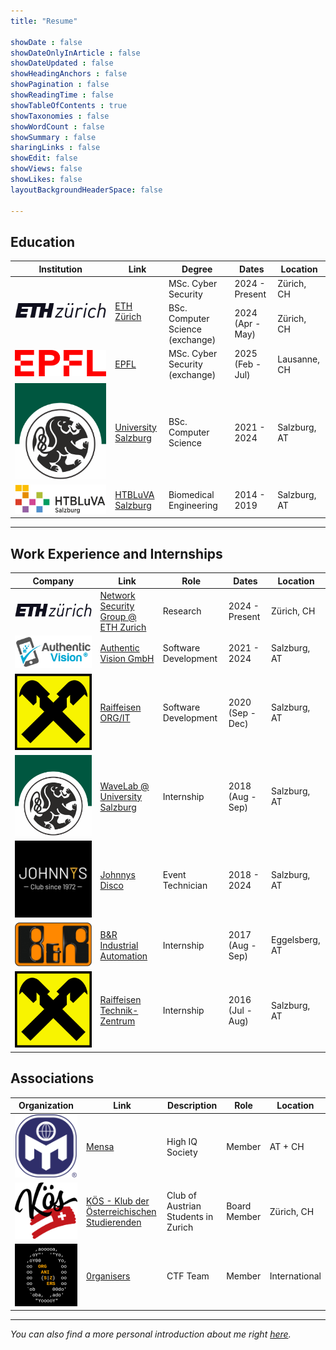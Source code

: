 ```yaml
---
title: "Resume"

showDate : false
showDateOnlyInArticle : false
showDateUpdated : false
showHeadingAnchors : false
showPagination : false
showReadingTime : false
showTableOfContents : true
showTaxonomies : false 
showWordCount : false
showSummary : false
sharingLinks : false
showEdit: false
showViews: false
showLikes: false
layoutBackgroundHeaderSpace: false

---
```


## Education

<table>
    <thead>
        <tr>
            <th>Institution</th>
            <th>Link</th>
            <th>Degree</th>
            <th>Dates</th>
            <th>Location</th>
        </tr>
    </thead>
    <tbody>
        <tr>
            <td rowspan=3><img class="customEntitityLogo" src="eth.svg"/></td>
            <td rowspan=3><a href="https://ethz.ch/" target="_blank">ETH Zürich</a></td>
        </tr>
        <tr>
            <td>MSc. Cyber Security</td>
            <td>2024 - Present</td>
            <td>Zürich, CH</td>
        </tr>
        <tr>
            <td>BSc. Computer Science (exchange)</td>
            <td>2024 <br/> (Apr - May)</td>
            <td>Zürich, CH</td>
        </tr>
        <tr>
            <td><img class="customEntitityLogo" src="epfl.svg"/></td>
            <td><a href="https://epfl.ch/" target="_blank">EPFL</a></td>
            <td>MSc. Cyber Security (exchange)</td>
            <td>2025 <br/> (Feb - Jul)</td>
            <td>Lausanne, CH</td>
        </tr>
        <tr>
            <td><img class="customEntitityLogo" src="plus.png"/></td>
            <td><a href="https://www.plus.ac.at/" target="_blank">University Salzburg</a></td>
            <td>BSc. Computer Science</td>
            <td>2021 - 2024</td>
            <td>Salzburg, AT</td>
        </tr>
        <tr>
            <td><img class="customEntitityLogo" src="htbluva.png"/></td>
            <td><a href="https://www.htl-salzburg.ac.at/" target="_blank">HTBLuVA Salzburg</a></td>
            <td>Biomedical Engineering</td>
            <td>2014 - 2019</td>
            <td>Salzburg, AT</td>
        </tr>
    </tbody>
</table>

---

## Work Experience and Internships

<table>
    <thead>
        <tr>
            <th>Company</th>
            <th>Link</th>
            <th>Role</th>
            <th>Dates</th>
            <th>Location</th>
        </tr>
    </thead>
    <tbody>
        <tr>
            <td><img class="customEntitityLogo" src="eth.svg"/></td>
            <td><a href="https://netsec.ethz.ch/" target="_blank">Network Security Group @ ETH Zurich</a></td>
            <td>Research</td>
            <td>2024 - Present</td>
            <td>Zürich, CH</td>
        </tr>
        <tr>
            <td><img class="customEntitityLogo" src="av.webp"/></td>
            <td><a href="https://authenticvision.com/" target="_blank">Authentic Vision GmbH</a></td>
            <td>Software Development</td>
            <td>2021 - 2024</td>
            <td>Salzburg, AT</td>
        </tr>
        <tr>
            <td><img class="customEntitityLogo" src="raiffeisen.svg"/></td>
            <td><a href="https://www.raiffeisen.at/" target="_blank">Raiffeisen ORG/IT</a></td>
            <td>Software Development</td>
            <td>2020 <br/> (Sep - Dec)</td>
            <td>Salzburg, AT</td>
        </tr>
        <tr>
            <td><img class="customEntitityLogo" src="plus.png"/></td>
            <td><a href="https://wavelab.at/" target="_blank">WaveLab @ University Salzburg</a></td>
            <td>Internship</td>
            <td>2018 <br/> (Aug - Sep)</td>
            <td>Salzburg, AT</td>
        </tr>
        <tr>
            <td><img class="customEntitityLogo" src="johnnys.jpg"/></td>
            <td><a href="https://www.johnnys.at" target="_blank">Johnnys Disco</a></td>
            <td>Event Technician</td>
            <td>2018 - 2024</td>
            <td>Salzburg, AT</td>
        </tr>
        <tr>
            <td><img class="customEntitityLogo" src="br.png"/></td>
            <td><a href="https://www.br-automation.com/" target="_blank">B&R Industrial Automation</a></td>
            <td>Internship</td>
            <td>2017 <br/> (Aug - Sep)</td>
            <td>Eggelsberg, AT</td>
        </tr>
        <tr>
            <td><img class="customEntitityLogo" src="raiffeisen.svg"/></td>
            <td><a href="https://www.raiffeisen.at/" target="_blank">Raiffeisen Technik-Zentrum</a></td>
            <td>Internship</td>
            <td>2016 (Jul - Aug)</td>
            <td>Salzburg, AT</td>
        </tr>
    </tbody>
</table>

## Associations

<table>
    <thead>
        <tr>
            <th>Organization</th>
            <th>Link</th>
            <th>Description</th>
            <th>Role</th>
            <th>Location</th>
        </tr>
    </thead>
    <tbody>
        <tr>
            <td><img class="customEntitityLogo" src="mensa.svg"/></td>
            <td><a href="https://www.mensa.at/" target="_blank">Mensa</a></td>
            <td>High IQ Society</td>
            <td>Member</td>
            <td>AT + CH</td>
        </tr>
        <tr>
            <td><img class="customEntitityLogo" src="koes.svg"/></td>
            <td><a href="https://www.koes.ch/" target="_blank">KÖS - Klub der Österreichischen Studierenden</a></td>
            <td>Club of Austrian Students in Zurich</td>
            <td>Board Member</td>
            <td>Zürich, CH</td>
        </tr>
        <tr>
            <td><img class="customEntitityLogo" src="organizers.webp"/></td>
            <td><a href="https://org.anize.rs/" target="_blank">0rganisers</a></td>
            <td>CTF Team</td>
            <td>Member</td>
            <td>International</td>
        </tr>
    </tbody>
</table>

---

*You can also find a more personal introduction about me right [here](/aboutme/).*
